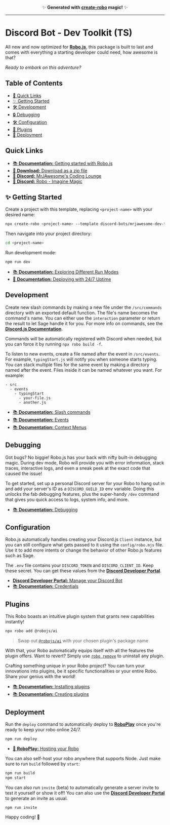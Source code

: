 <p align="center">✨ <strong>Generated with <a href="https://robojs.dev/create-robo">create-robo</a> magic!</strong> ✨</p>

---

# Discord Bot - Dev Toolkit (TS)

All new and now optimized for **[Robo.js](https://robojs.dev)**, this package is built to last and comes with everything a starting developer could need, how awesome is that?

_Ready to embark on this adventure?_

## Table of Contents

- [🔗 Quick Links](#quick-links)
- [✨ Getting Started](#✨-getting-started)
- [🛠️ Development](#️development)
- [🔒 Debugging](#debugging)
- [🛠️ Configuration](#️configuration)
- [🔌 Plugins](#plugins)
- [🚀 Deployment](#deployment)

## Quick Links

- [📚 **Documentation:** Getting started with Robo.js](https://robojs.dev/discord-bots)
- [💾 **Download:** Download as a zip file](https://github.com/Wave-Play/robo.js/raw/refs/heads/main/templates/.raw/mrjawesome-dev-toolkit-ts.zip)
- [🚀 **Discord:** MrJAwesome's Coding Lounge](https://discord.gg/codinglounge)
- [🚀 **Discord:** Robo - Imagine Magic](https://robojs.dev/discord)

## ✨ Getting Started

Create a project with this template, replacing `<project-name>` with your desired name:

```bash
npx create-robo <project-name> --template discord-bots/mrjawesome-dev-toolkit-ts
```

Then navigate into your project directory:

```bash
cd <project-name>
```

Run development mode:

```bash
npm run dev
```

- [📚 **Documentation:** Exploring Different Run Modes](https://robojs.dev/robojs/mode#default-modes)
- [🚀 **Documentation:** Deploying with 24/7 Uptime](https://robojs.dev/hosting/overview)

## Development

Create new slash commands by making a new file under the `/src/commands` directory with an exported default function. The file's name becomes the command's name. You can either use the `interaction` parameter or return the result to let Sage handle it for you. For more info on commands, see the **[Discord.js Documentation](https://discord.js.org/#/docs/main/stable/general/welcome)**.

Commands will be automatically registered with Discord when needed, but you can force it by running `npx robo build -f`.

To listen to new events, create a file named after the event in `/src/events`. For example, `typingStart.js` will notify you when someone starts typing. You can stack multiple files for the same event by making a directory named after the event. Files inside it can be named whatever you want. For example:

```
- src
  - events
    - typingStart
      - your-file.js
      - another.js
```

- [📚 **Documentation:** Slash commands](https://robojs.dev/discord-bots/commands)
- [📚 **Documentation:** Events](https://robojs.dev/discord-bots/events)
- [📚 **Documentation:** Context Menus](https://robojs.dev/discord-bots/context-menu)

## Debugging

Got bugs? No biggie! Robo.js has your back with nifty built-in debugging magic. During dev mode, Robo will provide you with error information, stack traces, interactive logs, and even a sneak peek at the exact code that caused the issue!

To get started, set up a personal Discord server for your Robo to hang out in and add your server's ID as a `DISCORD_GUILD_ID` env variable. Doing this unlocks the fab debugging features, plus the super-handy `/dev` command that gives you quick access to logs, system info, and more.

- [📚 **Documentation:** Debugging](https://robojs.dev/discord-bots/debug)

## Configuration

Robo.js automatically handles creating your Discord.js `Client` instance, but you can still configure what gets passed to it using the `config/robo.mjs` file. Use it to add more intents or change the behavior of other Robo.js features such as Sage.

The `.env` file contains your `DISCORD_TOKEN` and `DISCORD_CLIENT_ID`. Keep these secret. You can get these values from the **[Discord Developer Portal](https://discord.com/developers/applications)**.

- [**Discord Developer Portal:** Manage your Discord Bot](https://discord.com/developers/applications)
- [📚 **Documentation:** Credentials](https://robojs.dev/discord-bots/credentials)

## Plugins

This Robo boasts an intuitive plugin system that grants new capabilities instantly!

```bash
npx robo add @robojs/ai
```

> Swap out [`@robojs/ai`](https://robojs.dev/plugins/ai) with your chosen plugin's package name

With that, your Robo automatically equips itself with all the features the plugin offers. Want to revert? Simply use [`robo remove`](https://robojs.dev/cli/robo#plugins) to uninstall any plugin.

Crafting something unique in your Robo project? You can turn your innovations into plugins, be it specific functionalities or your entire Robo. Share your genius with the world!

- [📚 **Documentation:** Installing plugins](https://robojs.dev/plugins/install)
- [📚 **Documentation:** Creating plugins](https://robojs.dev/plugins/create)

## Deployment

Run the `deploy` command to automatically deploy to **[RoboPlay](https://roboplay.dev)** once you're ready to keep your robo online 24/7.

```bash
npm run deploy
```

- [🚀 **RoboPlay:** Hosting your Robo](https://robojs.dev/hosting/overview)

You can also self-host your robo anywhere that supports Node. Just make sure to run `build` followed by `start`:

```bash
npm run build
npm start
```

You can also run `invite` (beta) to automatically generate a server invite to test it yourself or show it off! You can also use the **[Discord Developer Portal](https://discord.com/developers/applications)** to generate an invite as usual.

```bash
npm run invite
```

Happy coding! 🎉
